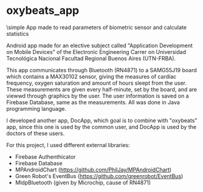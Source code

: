 # oxybeats_app

\simple App made to read parameters of biometric sensor and calculate statistics

Android app made for an elective subject called "Application Development on Mobile Devices" of the Electronic Engineering Carrer on Universidad Tecnológica Nacional Facultad Regional Buenos Aires (UTN-FRBA). 

This app communicates through Bluetooth (RN4871) to a SAMG55J19 board which contains a MAX30102 sensor, giving the measures of cardiac frequency, oxygen saturation and amount of hours sleept from the user. These measurements are given every half-minute, set by the board, and are viewwd through graphics by the user. The user information is saved on a Firebase Database, same as the measurements. All was done in Java programming language.

I developed another app, DocApp, which goal is to combine with "oxybeats" app, since this one is used by the common user, and DocApp is used by the doctors of these users. 

For this project, I used different external libraries:
- Firebase Authenthicator
- Firebase Database
- MPAndroidChart (https://github.com/PhilJay/MPAndroidChart)
- Green Robot's EventBus (https://github.com/greenrobot/EventBus)
- MldpBluetooth (given by Microchip, cause of RN4871)
